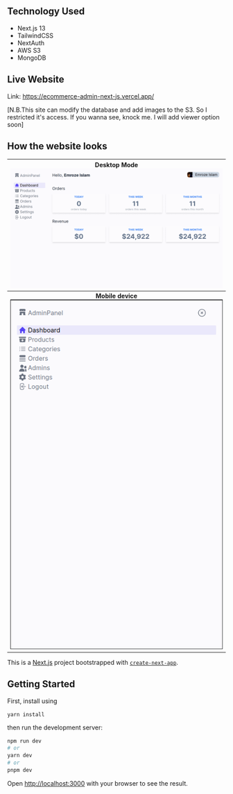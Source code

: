 ## Technology Used

* Next.js 13
* TailwindCSS
* NextAuth
* AWS S3
* MongoDB

## Live Website

Link: https://ecommerce-admin-next-js.vercel.app/

[N.B.This site can modify the database and add images to the S3. So I restricted it's access. If you wanna see, knock me. I will add viewer option soon]

## How the website looks

|      Desktop Mode<br />![1689623224827](image/README/1689623224827.png)      |
| :-------------------------------------------------------------------------: |
| **Mobile device**<br />![1689623258538](image/README/1689623258538.png) |

This is a [Next.js](https://nextjs.org/) project bootstrapped with [`create-next-app`](https://github.com/vercel/next.js/tree/canary/packages/create-next-app).

## Getting Started

First, install using

```
yarn install
```

then run the development server:

```bash
npm run dev
# or
yarn dev
# or
pnpm dev
```

Open [http://localhost:3000](http://localhost:3000) with your browser to see the result.

